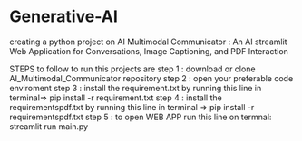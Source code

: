 # Generative-AI
creating a python project on AI Multimodal Communicator : An AI streamlit Web Application for Conversations,
Image Captioning, and PDF Interaction

STEPS to follow to run this projects are 
step 1 : download or clone AI_Multimodal_Communicator repository
step 2 : open your preferable code enviroment 
step 3 : install the requirement.txt by running this line in terminal=> pip install -r requirement.txt
step 4 : install the requirementspdf.txt by running this line in terminal => pip install -r requirementspdf.txt
step 5 : to open WEB APP run this line on termnal:  streamlit run main.py
